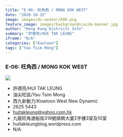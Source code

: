 ```yaml
---
title: "E-06: 旺角西 / MONG KOK WEST"
date: "2020-10-15"
image: images/dc-avatar/E06.png
feature_image: images/backgrounds/wide-banner.jpg
author: "Hong Kong Districts Info"
summary: "許德亮/HUI TAK LEUNG"
iframe: "N/A"
categories: ["Kowloon"]
tags: ["Yau Tsim Mong"]
---
```


### E-06: 旺角西 / MONG KOK WEST  
![](/images/dc-avatar/E06.png)  

 - 許德亮/HUI TAK LEUNG  
 - 油尖旺區/Yau Tsim Mong  
 - 西九新動力/Kowloon West New Dynamic  
 - 2625 5443  
 - huitakleung@yahoo.com.hk  
 - 九龍旺角渡船街319號順興大廈2字樓3室及10室  
 - huitakleungblog.wordpress.com  
 - N/A
